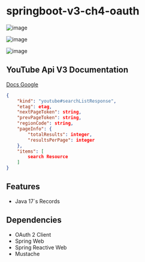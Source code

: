 # springboot-v3-ch4-oauth

![image](https://github.com/mario1980miranda/springboot-v3-ch4-oauth/assets/13603605/58e48e62-d0d1-47c8-aa23-39d3699006d5)

![image](https://github.com/mario1980miranda/springboot-v3-ch4-oauth/assets/13603605/8aa34940-e752-4b84-a91e-5dd8178e43bf)

![image](https://github.com/mario1980miranda/springboot-v3-ch4-oauth/assets/13603605/5229925c-b4bb-4dab-84c2-708cbabcdd79)

## YouTube Api V3 Documentation

[Docs Google](https://developers.google.com/youtube/v3/docs/videos/list)

```json
{
	"kind": "youtube#searchListResponse",
	"etag": etag,
	"nextPageToken": string,
	"prevPageToken": string,
	"regionCode": string,
	"pageInfo": {
		"totalResults": integer,
		"resultsPerPage": integer
	},
	"items": [
		search Resource
	]
}
```

## Features

- Java 17`s Records

## Dependencies

- OAuth 2 Client
- Spring Web
- Spring Reactive Web
- Mustache
